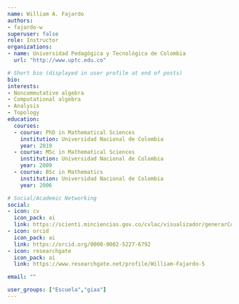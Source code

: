 ```yaml
---
name: William A. Fajardo
authors:
- fajardo-w
superuser: false
role: Instructor
organizations:
- name: Universidad Pedagógica y Tecnológica de Colombia
  url: "http://www.uptc.edu.co"

# Short bio (displayed in user profile at end of posts)
bio: 
interests:
- Noncommutative algebra
- Computational algebra
- Analysis
- Topology
education:
  courses:
  - course: PhD in Mathematical Sciences
    institution: Universidad Nacional de Colombia
    year: 2019
  - course: MSc in Mathematical Sciences
    institution: Universidad Nacional de Colombia
    year: 2009
  - course: BSc in Mathematics
    institution: Universidad Nacional de Colombia
    year: 2006

# Social/Academic Networking
social:
- icon: cv
  icon_pack: ai
  link: https://scienti.minciencias.gov.co/cvlac/visualizador/generarCurriculoCv.do?cod_rh=0001354165
- icon: orcid
  icon_pack: ai
  link: https://orcid.org/0000-0002-5227-6792
- icon: researchgate
  icon_pack: ai
  link: https://www.researchgate.net/profile/William-Fajardo-5

email: ""

user_groups: ["Escuela","giaa"]
---
```

